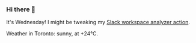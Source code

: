 ### Hi there :wave:

It's Wednesday! I might be tweaking my [Slack workspace analyzer action](https://github.com/bewuethr/slack-analyzer).

Weather in Toronto: sunny, at +24°C.
